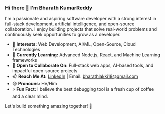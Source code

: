 ### Hi there 👋 I’m Bharath KumarReddy

I'm a passionate and aspiring software developer with a strong interest in full-stack development, artificial intelligence, and open-source collaboration. I enjoy building projects that solve real-world problems and continuously seek opportunities to grow as a developer.

- 👀 **Interests:** Web Development, AI/ML, Open-Source, Cloud Technologies
- 🌱 **Currently Learning:** Advanced Node.js, React, and Machine Learning frameworks
- 💬 **Open to Collaborate On:** Full-stack web apps, AI-based tools, and impactful open-source projects
- 📫 **Reach Me At:** [LinkedIn](https://www.linkedin.com/in/bharath-kumar-reddy-6a4b65313) | Email: bharathlakki18@gmail.com
- 😄 **Pronouns:** He/Him
- ⚡ **Fun Fact:** I believe the best debugging tool is a fresh cup of coffee and a clear mind.

Let's build something amazing together! 🚀

<!---
bharathlakki/bharathlakki is a ✨ special ✨ repository because its `README.md` (this file) appears on your GitHub profile.
You can click the Preview link to take a look at your changes.
--->

